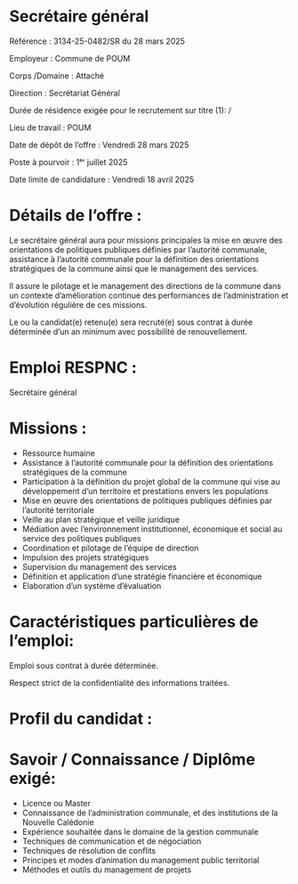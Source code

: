 # Secrétaire général

Référence : 3134-25-0482/SR du 28 mars 2025

Employeur : Commune de POUM

Corps /Domaine : Attaché

Direction : Secrétariat Général

Durée de résidence exigée pour le recrutement sur titre (1): /

Lieu de travail : POUM

Date de dépôt de l’offre : Vendredi 28 mars 2025

Poste à pourvoir : 1ᵉʳ juillet 2025

Date limite de candidature : Vendredi 18 avril 2025

# Détails de l’offre :

Le secrétaire général aura pour missions principales la mise en œuvre des orientations de politiques publiques définies par l’autorité communale, assistance à l’autorité communale pour la définition des orientations stratégiques de la commune ainsi que le management des services.

Il assure le pilotage et le management des directions de la commune dans un contexte d’amélioration continue des performances de l’administration et d’évolution régulière de ces missions.

Le ou la candidat(e) retenu(e) sera recruté(e) sous contrat à durée déterminée d’un an minimum avec possibilité de renouvellement.

# Emploi RESPNC :

Secrétaire général

# Missions :

- Ressource humaine
- Assistance à l’autorité communale pour la définition des orientations stratégiques de la commune
- Participation à la définition du projet global de la commune qui vise au développement d’un territoire et prestations envers les populations
- Mise en œuvre des orientations de politiques publiques définies par l’autorité territoriale
- Veille au plan stratégique et veille juridique
- Médiation avec l’environnement institutionnel, économique et social au service des politiques publiques
- Coordination et pilotage de l’équipe de direction
- Impulsion des projets stratégiques
- Supervision du management des services
- Définition et application d’une stratégie financière et économique
- Elaboration d’un système d’évaluation

# Caractéristiques particulières de l’emploi:

Emploi sous contrat à durée déterminée.

Respect strict de la confidentialité des informations traitées.

# Profil du candidat :

# Savoir / Connaissance / Diplôme exigé:

- Licence ou Master
- Connaissance de l’administration communale, et des institutions de la Nouvelle Calédonie
- Expérience souhaitée dans le domaine de la gestion communale
- Techniques de communication et de négociation
- Techniques de résolution de conflits
- Principes et modes d’animation du management public territorial
- Méthodes et outils du management de projets